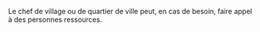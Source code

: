 Le chef de village ou de quartier de ville peut, en cas de besoin, faire appel à des personnes ressources.